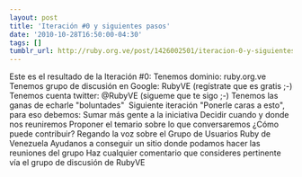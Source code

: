 ```yaml
---
layout: post
title: 'Iteración #0 y siguientes pasos'
date: '2010-10-28T16:50:00-04:30'
tags: []
tumblr_url: http://ruby.org.ve/post/1426002501/iteracion-0-y-siguientes-pasos
---
```

Este es el resultado de la Iteración #0:
Tenemos dominio: ruby.org.ve
Tenemos grupo de discusión en Google: RubyVE (regístrate que es gratis ;-)
Tenemos cuenta twitter: @RubyVE (sigueme que te sigo ;-)
Tenemos las ganas de echarle "boluntades"
 Siguiente iteración "Ponerle caras a esto", para eso debemos:
Sumar más gente a la iniciativa
Decidir cuando y donde nos reuniremos
Proponer el temario sobre lo que conversaremos
¿Cómo puede contribuir?
Regando la voz sobre el Grupo de Usuarios Ruby de Venezuela
Ayudanos a conseguir un sitio donde podamos hacer las reuniones del grupo
Haz cualquier comentario que consideres pertinente vía el grupo de discusión de RubyVE
